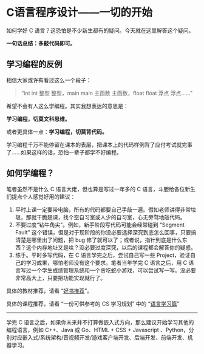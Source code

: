 # C语言程序设计——一切的开始

如何学好 C 语言？这恐怕是不少新生都有的疑问。今天就在这里解答这个疑问。

**一句话总结：多敲代码即可。**

## 学习编程的反例

相信大家或许有看过这么一个段子：

> “int int 整型 整型，main main 主函数 主函数，float float 浮点 浮点……”

希望不会有人这么学编程。其实我想表达的意思是：

**学习编程，切莫文科思维。**

或者更具体一点：**学习编程，切莫背代码。**

学习编程千万不能停留在课本的表层，把课本上的代码样例背了应付考试就完事了……如果这样的话，恐怕一辈子都学不好编程。

## 如何学编程？

笔者虽然不是什么 C 语言大佬，但也算是写过一年多的 C 语言，斗胆给各位新生们提点个人感觉好用的建议：

1. 平时上课一定要带电脑，所有的代码都要自己手敲一遍。假如老师讲得非常垃圾，那就干脆翘课，找个空自习室或人少的自习室，心无旁骛地敲代码。
2. 不要过度“钻牛角尖”。例如，新手阶段写代码可能会经常碰到 “Segment Fault” 这个错误，但是对于现阶段的你没必要选择深究到底怎么回事，只要搞清楚是哪里出了问题，把 bug 修了就可以了；或者说，指针到底是什么东西？这个内存地址又是啥？没必要过度深究，以后的课程都会解答你的疑惑。
3. 练手。平时多写代码，在 C 语言学完之后，尝试自己写一些 Project，验证自己的学习成果，哪怕老师没有这个要求。笔者当年学完 C 语言之后，用 C 语言写过一个学生成绩管理系统和一个贪吃蛇小游戏，可以尝试写一写。没必要非常高大上，只要把功能实现就行了。

具体的教材推荐，请看 “[好书推荐](/books/books)”。

具体的课程推荐，请看 “一份可供参考的 CS 学习规划” 中的 “[语言学习篇](/beginner/study-plan.html#语言学习篇)”

---

学完 C 语言之后，如果你未来并不打算做嵌入式方向，那么建议开始学习其他的编程语言，例如 C++、Java 或 Go、HTML + CSS + Javascript 、Python，分别对应嵌入式/系统架构/音视频开发/游戏客户端开发、后端开发、前端开发、机器学习。